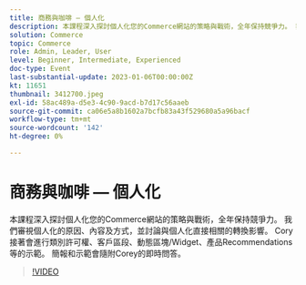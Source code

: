```yaml
---
title: 商務與咖啡 — 個人化
description: 本課程深入探討個人化您的Commerce網站的策略與戰術，全年保持競爭力。 我們審視個人化的原因、內容及方式，並討論與個人化直接相關的轉換影響。 Cory接著會進行類別許可權、客戶區段、動態區塊/Widget、產品Recommendations等的示範。 簡報和示範會隨附Corey的即時問答。
solution: Commerce
topic: Commerce
role: Admin, Leader, User
level: Beginner, Intermediate, Experienced
doc-type: Event
last-substantial-update: 2023-01-06T00:00:00Z
kt: 11651
thumbnail: 3412700.jpeg
exl-id: 58ac489a-d5e3-4c90-9acd-b7d17c56aaeb
source-git-commit: ca06e5a8b1602a7bcfb83a43f529680a5a96bacf
workflow-type: tm+mt
source-wordcount: '142'
ht-degree: 0%

---
```


# 商務與咖啡 — 個人化

本課程深入探討個人化您的Commerce網站的策略與戰術，全年保持競爭力。 我們審視個人化的原因、內容及方式，並討論與個人化直接相關的轉換影響。 Cory接著會進行類別許可權、客戶區段、動態區塊/Widget、產品Recommendations等的示範。 簡報和示範會隨附Corey的即時問答。

>[!VIDEO](https://video.tv.adobe.com/v/3412700/?quality=12&learn=on)
